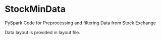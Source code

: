 # StockMinData
PySpark Code for Preprocessing and filtering Data from Stock Exchange

Data layout is provided in layout file.


